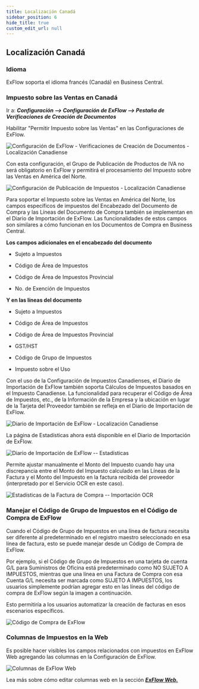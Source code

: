 ```yaml
---
title: Localización Canadá
sidebar_position: 6
hide_title: true
custom_edit_url: null
---
```

## Localización Canadá

### Idioma

ExFlow soporta el idioma francés (Canadá) en Business Central.

### Impuesto sobre las Ventas en Canadá

Ir a: ***Configuración \--\> Configuración de ExFlow \--\> Pestaña de Verificaciones de Creación de Documentos***

Habilitar "Permitir Impuesto sobre las Ventas" en las Configuraciones de ExFlow.

![Configuración de ExFlow - Verificaciones de Creación de Documentos - Localización Canadiense](@site/static/img/media/exflow-setup-doc-posting-checks-002-ca-us.png)

Con esta configuración, el Grupo de Publicación de Productos de IVA no será obligatorio en ExFlow y permitirá el procesamiento del Impuesto sobre las Ventas en América del Norte.

![Configuración de Publicación de Impuestos - Localización Canadiense](@site/static/img/media/image357.png)

Para soportar el Impuesto sobre las Ventas en América del Norte, los campos específicos de impuestos del Encabezado del Documento de Compra y las Líneas del Documento de Compra también se implementan en el Diario de Importación de ExFlow. Las funcionalidades de estos campos son similares a cómo funcionan en los Documentos de Compra en Business Central.

**Los campos adicionales en el encabezado del documento**

- Sujeto a Impuestos

- Código de Área de Impuestos

- Código de Área de Impuestos Provincial

- No. de Exención de Impuestos

**Y en las líneas del documento**

- Sujeto a Impuestos

- Código de Área de Impuestos

- Código de Área de Impuestos Provincial

- GST/HST

- Código de Grupo de Impuestos

- Impuesto sobre el Uso

Con el uso de la Configuración de Impuestos Canadienses, el Diario de Importación de ExFlow también soporta Cálculos de Impuestos basados en el Impuesto Canadiense. La funcionalidad para recuperar el Código de Área de Impuestos, etc., de la Información de la Empresa y la ubicación en lugar de la Tarjeta del Proveedor también se refleja en el Diario de Importación de ExFlow.

![Diario de Importación de ExFlow - Localización Canadiense](@site/static/img/media/image358.png)

La página de Estadísticas ahora está disponible en el Diario de Importación de ExFlow.

![Diario de Importación de ExFlow -- Estadísticas](@site/static/img/media/image359.png)

Permite ajustar manualmente el Monto del Impuesto cuando hay una discrepancia entre el Monto del Impuesto calculado en las Líneas de la Factura y el Monto del Impuesto en la factura recibida del proveedor (interpretado por el Servicio OCR en este caso).

![Estadísticas de la Factura de Compra -- Importación OCR](@site/static/img/media/image360.png)


### Manejar el Código de Grupo de Impuestos en el Código de Compra de ExFlow

Cuando el Código de Grupo de Impuestos en una línea de factura necesita ser diferente al predeterminado en el registro maestro seleccionado en esa línea de factura, esto se puede manejar desde un Código de Compra de ExFlow.

Por ejemplo, si el Código de Grupo de Impuestos en una tarjeta de cuenta G/L para Suministros de Oficina está predeterminado como NO SUJETO A IMPUESTOS, mientras que una línea en una Factura de Compra con esa Cuenta G/L necesita ser marcada como SUJETO A IMPUESTOS, los usuarios simplemente podrían agregar esto en las líneas del código de compra de ExFlow según la imagen a continuación.

Esto permitiría a los usuarios automatizar la creación de facturas en esos escenarios específicos.

![Código de Compra de ExFlow](@site/static/img/media/NA-exflow-purchase-code-card-tax-group-001.png)


### Columnas de Impuestos en la Web

Es posible hacer visibles los campos relacionados con impuestos en ExFlow Web agregando las columnas en la Configuración de ExFlow.

![Columnas de ExFlow Web](@site/static/img/media/tax-web-columns-001.png)

Lea más sobre cómo editar columnas web en la sección [***ExFlow Web.***](https://docs.exflow.cloud/business-central/docs/user-manual/technical/exflow-web#exflow-web)